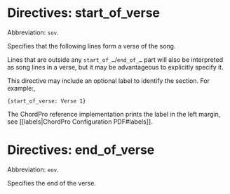 # Directives: start_of_verse

Abbreviation: `sov`.

Specifies that the following lines form a verse of the song.

Lines that are outside any `start_of_…`/`end_of_…` part will also be interpreted as song lines in a verse, but it may be advantageous to explicitly specify it.

This directive may include an optional label to identify the section.
For example:,

    {start_of_verse: Verse 1}

The ChordPro reference implementation prints the label in the left
margin, see [[labels|ChordPro Configuration PDF#labels]].

# Directives: end_of_verse

Abbreviation: `eov`.

Specifies the end of the verse.

